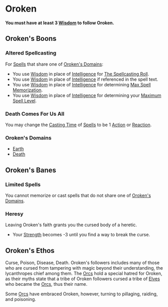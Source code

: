# Oroken
**You must have at least 3 [Wisdom](../../../../Player%20Characters/Chosen%20Statistics/Wisdom.md) to follow Oroken.**
## Oroken's Boons
### Altered Spellcasting
For [Spells](../../../Spells.md) that share one of [Oroken's Domains](Oroken.md#Oroken's%20Domains):
- You use [Wisdom](../../../../Player%20Characters/Chosen%20Statistics/Wisdom.md) in place of [Intelligence](../../../../Player%20Characters/Chosen%20Statistics/Intelligence.md) for [The Spellcasting Roll](../../../Spellcasting.md#The%20Spellcasting%20Roll).
- You use [Wisdom](../../../../Player%20Characters/Chosen%20Statistics/Wisdom.md) in place of [Intelligence](../../../../Player%20Characters/Chosen%20Statistics/Intelligence.md) if referenced in the spell text.
- You use [Wisdom](../../../../Player%20Characters/Chosen%20Statistics/Wisdom.md) in place of [Intelligence](../../../../Player%20Characters/Chosen%20Statistics/Intelligence.md) for determining [Max Spell Memorization](../../../Spell%20Memorization.md).
- You use [Wisdom](../../../../Player%20Characters/Chosen%20Statistics/Wisdom.md) in place of [Intelligence](../../../../Player%20Characters/Chosen%20Statistics/Intelligence.md) for determining your [Maximum Spell Level](../../../Spell%20Level.md#Max%20Spell%20Level).
### Death Comes For Us All
You may change the [Casting Time](../../../Spellcasting.md#Casting%20Time) of [Spells](../../../Spells.md) to be 1 [Action](../../../../Game%20Procedures/Action.md) or [Reaction](../../../../Game%20Procedures/Reaction.md).
### Oroken's Domains
- [Earth](../../../Spell%20Domains/Earth.md)
- [Death](../../../Spell%20Domains/Death.md)
## Oroken's Banes
### Limited Spells
You cannot memorize or cast spells that do not share one of [Oroken's Domains](Oroken.md#Oroken's%20Domains).
### Heresy
Leaving Oroken's faith grants you the cursed body of a heretic.
- Your [Strength](../../../../Player%20Characters/Chosen%20Statistics/Strength.md) becomes -3 until you find a way to break the curse.
## Oroken's Ethos
Curse, Poison, Disease, Death. Oroken's followers includes many of those who are cursed from tampering with magic beyond their understanding, the lycanthropes chief among them. The [Orcs](../../../../Player%20Characters/Ancenstries/Elf.md#Deep%20Elf%20(Orc)%20[Ancestry](Ancestry.md)) hold a special hatred for Oroken, as their myths state that a tribe of Oroken followers cursed a tribe of [Elves](../../../../Player%20Characters/Ancenstries/Elf.md) who became the [Orcs](../../../../Player%20Characters/Ancenstries/Elf.md#Deep%20Elf%20(Orc)%20[Ancestry](Ancestry.md)), thus their name.

Some [Orcs](../../../../Player%20Characters/Ancenstries/Elf.md#Deep%20Elf%20(Orc)%20[Ancestry](Ancestry.md)) have embraced Oroken, however, turning to pillaging, raiding, and poisoning.